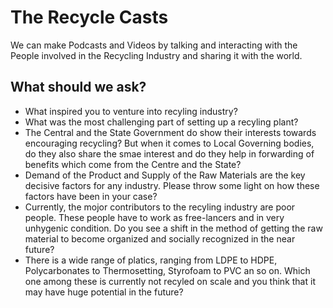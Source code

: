 # The Recycle Casts

We can make Podcasts and Videos by talking and interacting with the People involved in the Recycling Industry and sharing it with the world.

## What should we ask?

* What inspired you to venture into recyling industry?
* What was the most challenging part of setting up a recyling plant?
* The Central and the State Government do show their interests towards encouraging recycling? But when it comes to Local Governing bodies, do they also share the smae interest and do they help in forwarding of benefits which come from the Centre and the State?
* Demand of the Product and Supply of the Raw Materials are the key decisive factors for any industry. Please throw some light on how these factors have been in your case?
* Currently, the mojor contributors to the recyling industry are poor people. These people have to work as free-lancers and in very unhygenic condition. Do you see a shift in the method of getting the raw material to become organized and socially recognized in the near future?
* There is a wide range of platics, ranging from LDPE to HDPE, Polycarbonates to Thermosetting, Styrofoam to PVC an so on. Which one among these is currently not recyled on scale and you think that it may have huge potential in the future?
